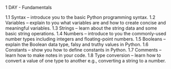 1 DAY - Fundamentals

1.1 Syntax – introduce you to the basic Python programming syntax.
1.2 Variables – explain to you what variables are and how to create concise and meaningful variables.
1.3 Strings – learn about the string data and some basic string operations.
1.4 Numbers – introduce to you the commonly-used number types including integers and floating-point numbers.
1.5 Booleans – explain the Boolean data type, falsy and truthy values in Python.
1.6 Constants – show you how to define constants in Python.
1.7 Comments – learn how to make notes in your code.
1.8 Type conversion – learn how to convert a value of one type to another e.g., converting a string to a number.